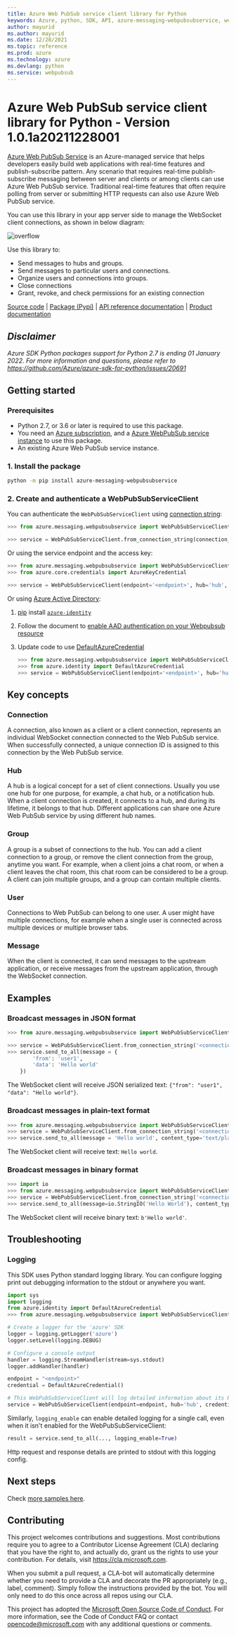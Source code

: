 ```yaml
---
title: Azure Web PubSub service client library for Python
keywords: Azure, python, SDK, API, azure-messaging-webpubsubservice, webpubsub
author: mayurid
ms.author: mayurid
ms.date: 12/28/2021
ms.topic: reference
ms.prod: azure
ms.technology: azure
ms.devlang: python
ms.service: webpubsub
---
```

# Azure Web PubSub service client library for Python - Version 1.0.1a20211228001 


[Azure Web PubSub Service](https://aka.ms/awps/doc) is an Azure-managed service that helps developers easily build web applications with real-time features and publish-subscribe pattern. Any scenario that requires real-time publish-subscribe messaging between server and clients or among clients can use Azure Web PubSub service. Traditional real-time features that often require polling from server or submitting HTTP requests can also use Azure Web PubSub service.

You can use this library in your app server side to manage the WebSocket client connections, as shown in below diagram:

![overflow](https://user-images.githubusercontent.com/668244/140014067-25a00959-04dc-47e8-ac25-6957bd0a71ce.png)

Use this library to:
- Send messages to hubs and groups.
- Send messages to particular users and connections.
- Organize users and connections into groups.
- Close connections
- Grant, revoke, and check permissions for an existing connection

[Source code](https://github.com/Azure/azure-sdk-for-python/blob/main/sdk/webpubsub/azure-messaging-webpubsubservice) | [Package (Pypi)][package] | [API reference documentation](https://aka.ms/awps/sdk/python) | [Product documentation][webpubsubservice_docs]

## _Disclaimer_

_Azure SDK Python packages support for Python 2.7 is ending 01 January 2022. For more information and questions, please refer to https://github.com/Azure/azure-sdk-for-python/issues/20691_

## Getting started

### Prerequisites

- Python 2.7, or 3.6 or later is required to use this package.
- You need an [Azure subscription][azure_sub], and a [Azure WebPubSub service instance][webpubsubservice_docs] to use this package.
- An existing Azure Web PubSub service instance.

### 1. Install the package

```bash
python -m pip install azure-messaging-webpubsubservice
```

### 2. Create and authenticate a WebPubSubServiceClient

You can authenticate the `WebPubSubServiceClient` using [connection string][connection_string]:

```python
>>> from azure.messaging.webpubsubservice import WebPubSubServiceClient

>>> service = WebPubSubServiceClient.from_connection_string(connection_string='<connection_string>', hub='hub')
```

Or using the service endpoint and the access key:

```python
>>> from azure.messaging.webpubsubservice import WebPubSubServiceClient
>>> from azure.core.credentials import AzureKeyCredential

>>> service = WebPubSubServiceClient(endpoint='<endpoint>', hub='hub', credential=AzureKeyCredential("<access_key>"))
```

Or using [Azure Active Directory][aad_doc]:
1. [pip][pip] install [`azure-identity`][azure_identity_pip]
2. Follow the document to [enable AAD authentication on your Webpubsub resource][aad_doc]
3. Update code to use [DefaultAzureCredential][default_azure_credential]

    ```python
    >>> from azure.messaging.webpubsubservice import WebPubSubServiceClient
    >>> from azure.identity import DefaultAzureCredential
    >>> service = WebPubSubServiceClient(endpoint='<endpoint>', hub='hub', credential=DefaultAzureCredential())
    ```

## Key concepts

### Connection

A connection, also known as a client or a client connection, represents an individual WebSocket connection connected to the Web PubSub service. When successfully connected, a unique connection ID is assigned to this connection by the Web PubSub service.

### Hub

A hub is a logical concept for a set of client connections. Usually you use one hub for one purpose, for example, a chat hub, or a notification hub. When a client connection is created, it connects to a hub, and during its lifetime, it belongs to that hub. Different applications can share one Azure Web PubSub service by using different hub names.

### Group

A group is a subset of connections to the hub. You can add a client connection to a group, or remove the client connection from the group, anytime you want. For example, when a client joins a chat room, or when a client leaves the chat room, this chat room can be considered to be a group. A client can join multiple groups, and a group can contain multiple clients.

### User

Connections to Web PubSub can belong to one user. A user might have multiple connections, for example when a single user is connected across multiple devices or multiple browser tabs.

### Message

When the client is connected, it can send messages to the upstream application, or receive messages from the upstream application, through the WebSocket connection.

## Examples

### Broadcast messages in JSON format

```python
>>> from azure.messaging.webpubsubservice import WebPubSubServiceClient

>>> service = WebPubSubServiceClient.from_connection_string('<connection_string>', hub='hub1')
>>> service.send_to_all(message = {
        'from': 'user1',
        'data': 'Hello world'
    })
```

The WebSocket client will receive JSON serialized text: `{"from": "user1", "data": "Hello world"}`.

### Broadcast messages in plain-text format

```python
>>> from azure.messaging.webpubsubservice import WebPubSubServiceClient
>>> service = WebPubSubServiceClient.from_connection_string('<connection_string>', hub='hub1')
>>> service.send_to_all(message = 'Hello world', content_type='text/plain')
```

The WebSocket client will receive text: `Hello world`.

### Broadcast messages in binary format

```python
>>> import io
>>> from azure.messaging.webpubsubservice import WebPubSubServiceClient
>>> service = WebPubSubServiceClient.from_connection_string('<connection_string>', hub='hub')
>>> service.send_to_all(message=io.StringIO('Hello World'), content_type='application/octet-stream')
```
The WebSocket client will receive binary text: `b'Hello world'`.

## Troubleshooting

### Logging

This SDK uses Python standard logging library.
You can configure logging print out debugging information to the stdout or anywhere you want.

```python
import sys
import logging
from azure.identity import DefaultAzureCredential
>>> from azure.messaging.webpubsubservice import WebPubSubServiceClient

# Create a logger for the 'azure' SDK
logger = logging.getLogger('azure')
logger.setLevel(logging.DEBUG)

# Configure a console output
handler = logging.StreamHandler(stream=sys.stdout)
logger.addHandler(handler)

endpoint = "<endpoint>"
credential = DefaultAzureCredential()

# This WebPubSubServiceClient will log detailed information about its HTTP sessions, at DEBUG level
service = WebPubSubServiceClient(endpoint=endpoint, hub='hub', credential=credential, logging_enable=True)
```

Similarly, `logging_enable` can enable detailed logging for a single call,
even when it isn't enabled for the WebPubSubServiceClient:

```python
result = service.send_to_all(..., logging_enable=True)
```

Http request and response details are printed to stdout with this logging config.

## Next steps

Check [more samples here][samples].

## Contributing

This project welcomes contributions and suggestions. Most contributions require
you to agree to a Contributor License Agreement (CLA) declaring that you have
the right to, and actually do, grant us the rights to use your contribution.
For details, visit https://cla.microsoft.com.

When you submit a pull request, a CLA-bot will automatically determine whether
you need to provide a CLA and decorate the PR appropriately (e.g., label,
comment). Simply follow the instructions provided by the bot. You will only
need to do this once across all repos using our CLA.

This project has adopted the
[Microsoft Open Source Code of Conduct][code_of_conduct]. For more information,
see the Code of Conduct FAQ or contact opencode@microsoft.com with any
additional questions or comments.

<!-- LINKS -->
[webpubsubservice_docs]: https://aka.ms/awps/doc
[azure_cli]: https://docs.microsoft.com/cli/azure
[azure_sub]: https://azure.microsoft.com/free/
[package]: https://pypi.org/project/azure-messaging-webpubsubservice/
[default_cred_ref]: https://aka.ms/azsdk-python-identity-default-cred-ref
[cla]: https://cla.microsoft.com
[code_of_conduct]: https://opensource.microsoft.com/codeofconduct/
[coc_faq]: https://opensource.microsoft.com/codeofconduct/faq/
[coc_contact]: mailto:opencode@microsoft.com
[authenticate_with_token]: https://docs.microsoft.com/azure/cognitive-services/authentication?tabs=powershell#authenticate-with-an-authentication-token
[azure_identity_credentials]: https://github.com/Azure/azure-sdk-for-python/tree/main/sdk/identity/azure-identity#credentials
[azure_identity_pip]: https://pypi.org/project/azure-identity/
[default_azure_credential]: https://github.com/Azure/azure-sdk-for-python/tree/main/sdk/identity/azure-identity#defaultazurecredential
[pip]: https://pypi.org/project/pip/
[enable_aad]: https://docs.microsoft.com/azure/azure-web-pubsub/howto-develop-create-instance
[api_key]: https://docs.microsoft.com/azure/azure-web-pubsub/howto-websocket-connect?tabs=browser#authorization
[connection_string]: https://docs.microsoft.com/azure/azure-web-pubsub/howto-websocket-connect?tabs=browser#authorization
[azure_portal]: https://docs.microsoft.com/azure/azure-web-pubsub/howto-develop-create-instance
[azure-key-credential]: https://aka.ms/azsdk-python-core-azurekeycredential
[aad_doc]: https://aka.ms/awps/aad
[samples]: https://github.com/Azure/azure-sdk-for-python/tree/main/sdk/webpubsub/azure-messaging-webpubsubservice/samples

